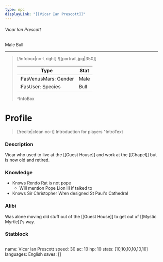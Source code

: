 ```yaml
---
type: npc
displayLink: "[[Vicar Ian Prescott]]"
---
```


###### Vicar Ian Prescott
<span class="sub2">Male Bull </span>
___

> [!infobox|no-t right]
> ![[portrait.jpg|350]]
>
> | Type | Stat |
> | ---- | ---- |
> | :FasVenusMars: Gender | Male |
> | :FasUser: Species | Bull |
>^InfoBox

# Profile

> [!recite|clean no-t]
>	Introduction for players
>^IntroText

### Description
Vicar who used to live at the [[Guest House]] and work at the [[Chapel]] but is now old and retired.

### Knowledge
- Knows Rondo Rat is not pope
	- Will mention Pope Lion III if talked to
- Knows Sir Christopher Wren designed St Paul's Cathedral

### Alibi 
Was alone moving old stuff out of the [[Guest House]] to get out of [[Mystic Myrtle]]'s way.

### Statblock
>```statblock
name: Vicar Ian Prescott
speed: 30
ac: 10
hp: 10
stats: [10,10,10,10,10,10]
languages: English
saves: []